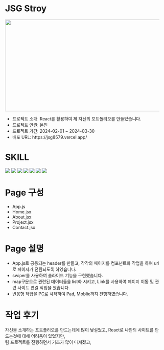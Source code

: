 
<h1>JSG Stroy</h1>
<img src='https://github.com/JSG-8579/Portfolio/assets/54690444/ca29b3c3-6f39-447f-aec4-1a4325431aee' width='700' height='300'>
<ul>
  <li>프로젝트 소개: React를 활용하여 제 자신의 포트폴리오를 만들었습니다.</li>
  <li>프로젝트 인원: 본인</li>
  <li>프로젝트 기간: 2024-02-01 ~ 2024-03-30</li>
  <li>배포 URL: https://jsg8579.vercel.app/</li>
</ul>
<h1>SKILL</h1>
<div>
  <img src="https://img.shields.io/badge/HTML5-E34F26?style=for-the-badge&logo=HTML5&logoColor=white">
  <img src="https://img.shields.io/badge/Sass-CC6699?style=for-the-badge&logo=Sass&logoColor=white">
  <img src="https://img.shields.io/badge/JavaScript-F7DF1E?style=for-the-badge&logo=JavaScript&logoColor=white">
  <img src="https://img.shields.io/badge/React-61DAFB?style=for-the-badge&logo=Vercel&logoColor=white">
  <img src="https://img.shields.io/badge/Figma-F24E1E?style=for-the-badge&logo=Figma&logoColor=white">
  <img src="https://img.shields.io/badge/GitHub-181717?style=for-the-badge&logo=GitHub&logoColor=white">
  <img src="https://img.shields.io/badge/Vercel-000000?style=for-the-badge&logo=Vercel&logoColor=white">
  
</div>
<h1>Page 구성</h1>
<ul>
  <li>App.js</li>
  <li>Home.jsx</li>
  <li>About.jsx</li>
  <li>Project.jsx</li>
  <li>Contact.jsx</li>
</ul>
<h1>Page 설명</h1>
<ul>
  <li>App.js로 공통되는 header를 만들고, 각각의 페이지를 컴포넌트화 작업을 하여 url로 페이지가 전환되도록 하였습니다. </li>
  <li>swiper를 사용하여 슬라이드 기능을 구현했습니다.</li>
  <li>map구문으로 관련된 데이터들을 list화 시키고, Link를 사용하여 페이지 이동 및 관련 사이트 연결 작업을 했습니다. </li>
  <li>반응형 작업을 PC로 시작하여 Pad, Moblie까지 진행하였습니다.</li>
</ul>
<h1>작업 후기</h1>
<p>자신을 소개하는 포트폴리오를 만드는데에 많이 낯설었고, React로 나만의 사이트를 만드는것에 대해 어려움이 있었지만,</br>
팀 프로젝트를 진행하면서 기초가 많이 다져졌고,  </p>
